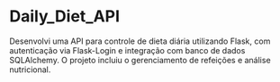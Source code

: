 # Daily_Diet_API
Desenvolvi uma API para controle de dieta diária utilizando Flask, com autenticação via Flask-Login e integração com banco de dados SQLAlchemy. O projeto incluiu o gerenciamento de refeições e análise nutricional.
